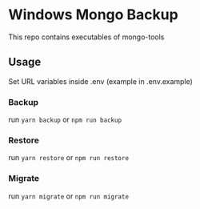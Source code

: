 # Windows Mongo Backup

This repo contains executables of mongo-tools

## Usage
Set URL variables inside .env (example in .env.example)

### Backup
run `yarn backup` or `npm run backup`

### Restore
run `yarn restore` or `npm run restore`

### Migrate
run `yarn migrate` or `npm run migrate`
